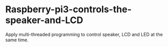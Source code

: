 # Raspberry-pi3-controls-the-speaker-and-LCD
Apply multi-threaded programming to control speaker, LCD and LED at the same time.
